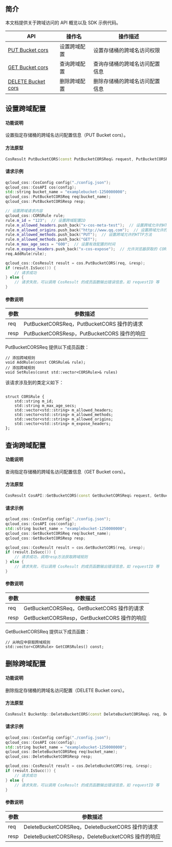 ## 简介

本文档提供关于跨域访问的 API 概览以及 SDK 示例代码。

| API                                                          | 操作名       | 操作描述                       |
| ------------------------------------------------------------ | ------------ | ------------------------------ |
| [PUT Bucket cors](https://cloud.tencent.com/document/product/436/8279) | 设置跨域配置 | 设置存储桶的跨域名访问权限     |
| [GET Bucket cors](https://cloud.tencent.com/document/product/436/8274) | 查询跨域配置 | 查询存储桶的跨域名访问配置信息 |
| [DELETE Bucket cors](https://cloud.tencent.com/document/product/436/8283) | 删除跨域配置 | 删除存储桶的跨域名访问配置信息 |

## 设置跨域配置

#### 功能说明

设置指定存储桶的跨域名访问配置信息（PUT Bucket cors）。

#### 方法原型

```cpp
CosResult PutBucketCORS(const PutBucketCORSReq& request, PutBucketCORSResp* response);
```

#### 请求示例

```cpp
qcloud_cos::CosConfig config("./config.json");
qcloud_cos::CosAPI cos(config);
std::string bucket_name = "examplebucket-1250000000";
qcloud_cos::PutBucketCORSReq req(bucket_name);
qcloud_cos::PutBucketCORSResp resp;

// 设置跨域请求内容
qcloud_cos::CORSRule rule;
rule.m_id = "123";  // 设置跨域配置ID
rule.m_allowed_headers.push_back("x-cos-meta-test");  // 设置跨域允许的HTTP请求头部
rule.m_allowed_origins.push_back("http://www.qq.com");  // 设置跨域允许的来源域名
rule.m_allowed_methods.push_back("PUT");  // 设置跨域允许的HTTP方法
rule.m_allowed_methods.push_back("GET");
rule.m_max_age_secs = "600";  // 设置有效配置的时间
rule.m_expose_headers.push_back("x-cos-expose");  // 允许浏览器获取的 CORS 请求响应中的头部
req.AddRule(rule);

qcloud_cos::CosResult result = cos.PutBucketCORS(req, &resp);
if (result.IsSucc()) {
	// 请求成功
} else {
    // 请求失败，可以调用 CosResult 的成员函数输出错误信息，如 requestID 等
}

```


#### 参数说明

| 参数 | 参数描述                                  |
| ---- | ----------------------------------------- |
| req  | PutBucketCORSReq，PutBucketCORS 操作的请求  |
| resp | PutBucketCORSResp，PutBucketCORS 操作的响应 |


PutBucketCORSReq 提供以下成员函数：

```
// 添加跨域规则
void AddRule(const CORSRule& rule);
// 添加跨域规则
void SetRules(const std::vector<CORSRule>& rules)
```

该请求涉及到的类定义如下：

```

struct CORSRule {
    std::string m_id;
    std::string m_max_age_secs;
    std::vector<std::string> m_allowed_headers;
    std::vector<std::string> m_allowed_methods;
    std::vector<std::string> m_allowed_origins;
    std::vector<std::string> m_expose_headers;
};

```

## 查询跨域配置

#### 功能说明

查询指定存储桶的跨域名访问配置信息（GET Bucket cors）。

#### 方法原型

```cpp
CosResult CosAPI::GetBucketCORS(const GetBucketCORSReq& request, GetBucketCORSResp* response);
```

#### 请求示例

```cpp
qcloud_cos::CosConfig config("./config.json");
qcloud_cos::CosAPI cos(config);
std::string bucket_name = "examplebucket-1250000000";
qcloud_cos::GetBucketCORSReq req(bucket_name);
qcloud_cos::GetBucketCORSResp resp;

qcloud_cos::CosResult result = cos.GetBucketCORS(req, &resp);
if (result.IsSucc()) {
	// 请求成功，调用resp方法获取跨域规则
} else {
    // 请求失败，可以调用 CosResult 的成员函数输出错误信息，如 requestID 等
}
```


#### 参数说明

| 参数 | 参数描述                                  |
| ---- | ----------------------------------------- |
| req  | GetBucketCORSReq，GetBucketCORS 操作的请求  |
| resp | GetBucketCORSResp，GetBucketCORS 操作的响应 |


GetBucketCORSReq 提供以下成员函数：

```
// 从响应中获取跨域规则
std::vector<CORSRule> GetCORSRules() const;
```

## 删除跨域配置

#### 功能说明

删除指定存储桶的跨域名访问配置（DELETE Bucket cors）。

#### 方法原型

```cpp
CosResult BucketOp::DeleteBucketCORS(const DeleteBucketCORSReq& req, DeleteBucketCORSResp* resp);
```

#### 请求示例

```cpp
qcloud_cos::CosConfig config("./config.json");
qcloud_cos::CosAPI cos(config);
std::string bucket_name = "examplebucket-1250000000";
qcloud_cos::DeleteBucketCORSReq req(bucket_name);
qcloud_cos::DeleteBucketCORSResp resp;

qcloud_cos::CosResult result = cos.DeleteBucketCORS(req, &resp);
if (result.IsSucc()) {
	// 请求成功
} else {
    // 请求失败，可以调用 CosResult 的成员函数输出错误信息，如 requestID 等
}
```

#### 参数说明

| 参数 | 参数描述                                  |
| ---- | ----------------------------------------- |
| req  | DeleteBucketCORSReq，DeleteBucketCORS 操作的请求  |
| resp | DeleteBucketCORSResp，DeleteBucketCORS 操作的响应 |
